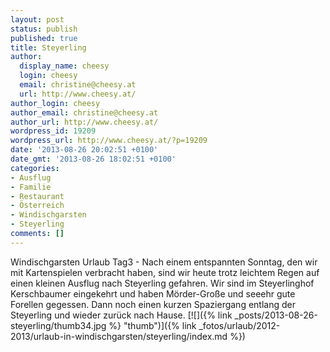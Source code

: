 ```yaml
---
layout: post
status: publish
published: true
title: Steyerling
author:
  display_name: cheesy
  login: cheesy
  email: christine@cheesy.at
  url: http://www.cheesy.at/
author_login: cheesy
author_email: christine@cheesy.at
author_url: http://www.cheesy.at/
wordpress_id: 19209
wordpress_url: http://www.cheesy.at/?p=19209
date: '2013-08-26 20:02:51 +0100'
date_gmt: '2013-08-26 18:02:51 +0100'
categories:
- Ausflug
- Familie
- Restaurant
- Österreich
- Windischgarsten
- Steyerling
comments: []
---
```

Windischgarsten Urlaub Tag3 - Nach einem entspannten Sonntag, den wir mit Kartenspielen verbracht haben, sind wir heute trotz leichtem Regen auf einen kleinen Ausflug nach Steyerling gefahren. Wir sind im Steyerlinghof Kerschbaumer eingekehrt und haben Mörder-Große und seeehr gute Forellen gegessen.
Dann noch einen kurzen Spaziergang entlang der Steyerling und wieder zurück nach Hause.
[![]({% link _posts/2013-08-26-steyerling/thumb34.jpg %} "thumb")]({% link _fotos/urlaub/2012-2013/urlaub-in-windischgarsten/steyerling/index.md %})
